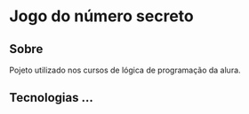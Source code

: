 <h1>Jogo do número secreto</h1>

<h2>Sobre</h2>
<p>Pojeto utilizado nos cursos de lógica de programação da alura.</p>

## Tecnologias ...
